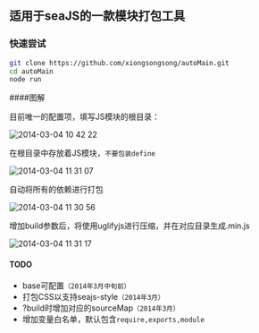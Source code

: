 ## 适用于seaJS的一款模块打包工具

### 快速尝试

```bash
git clone https://github.com/xiongsongsong/autoMain.git
cd autoMain
node run
```

####图解

目前唯一的配置项，填写JS模块的根目录：

![2014-03-04 10 42 22](https://f.cloud.github.com/assets/342509/2322022/d552c268-a3ab-11e3-8eaa-4821f8823570.png)

在根目录中存放着JS模块，```不要包装define```

![2014-03-04 11 31 07](https://f.cloud.github.com/assets/342509/2322508/0faa0a74-a3b2-11e3-991d-9a7cf102a811.png)

自动将所有的依赖进行打包

![2014-03-04 11 30 56](https://f.cloud.github.com/assets/342509/2322510/140f3f1c-a3b2-11e3-9f1a-7764ea660fba.png)

增加build参数后，将使用uglifyjs进行压缩，并在对应目录生成.min.js

![2014-03-04 11 31 17](https://f.cloud.github.com/assets/342509/2322511/15e6f29e-a3b2-11e3-8891-d769fcb7fc06.png)

#### TODO

* base可配置```（2014年3月中旬前）```
* 打包CSS以支持seajs-style```（2014年3月）```
* ?build时增加对应的sourceMap```（2014年3月）```
* 增加变量白名单，默认包含```require,exports,module```
